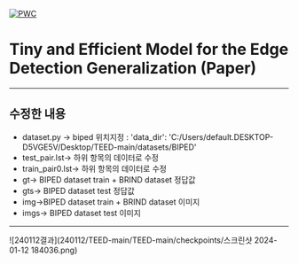 [![PWC](https://img.shields.io/endpoint.svg?url=https://paperswithcode.com/badge/tiny-and-efficient-model-for-the-edge/edge-detection-on-uded)](https://paperswithcode.com/sota/edge-detection-on-uded?p=tiny-and-efficient-model-for-the-edge)

# Tiny and Efficient Model for the Edge Detection Generalization (Paper)
---
## 수정한 내용
 - dataset.py -> biped 위치지정 : 'data_dir': 'C:/Users/default.DESKTOP-D5VGE5V/Desktop/TEED-main/datasets/BIPED'
 - test_pair.lst-> 하위 항목의 데이터로 수정 
 - train_pair0.lst-> 하위 항목의 데이터로 수정
 - gt-> BIPED dataset train + BRIND dataset 정답값
 - gts-> BIPED dataset test 정답값
 - img->BIPED dataset train + BRIND dataset 이미지
 - imgs-> BIPED dataset test 이미지
---

![240112결과](240112/TEED-main/TEED-main/checkpoints/스크린샷 2024-01-12 184036.png)
